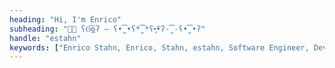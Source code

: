 ```yaml
---
heading: "Hi, I'm Enrico"
subheading: "👨‍💻 ʕʘ̅͜ʘ̅ʔ – ʕ•̫͡•ʕ*̫͡*ʕ•͓͡•ʔ-̫͡-ʕ•̫͡•ʔ"
handle: "estahn"
keywords: ["Enrico Stahn, Enrico, Stahn, estahn, Software Engineer, DevOps, Climbing"]
---
```

